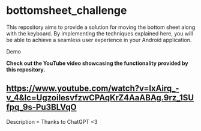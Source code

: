 # bottomsheet_challenge

This repository aims to provide a solution for moving the bottom sheet along with the keyboard. By implementing the techniques explained here, you will be able to achieve a seamless user experience in your Android application.

Demo

**Check out the YouTube video showcasing the functionality provided by this repository.**

https://www.youtube.com/watch?v=lxAirq_-v_4&lc=UgzoilesvfzwCPAqKrZ4AaABAg.9rz_1SUfpq_9s-Pu3BLVqO
- 

Description = Thanks to ChatGPT <3
